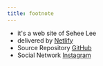 ```yaml
---
title: footnote
---
```


* it's a web site of Sehee Lee
* delivered by [Netlify](https://www.netlify.com/)
* Source Repository [GitHub](https://github.com/sehee-lee)
* Social Network [Instagram](https://www.instagram.com/seheelee__)
